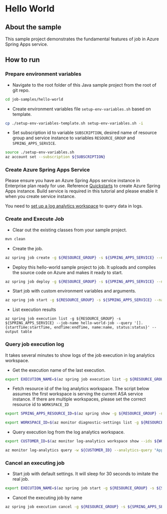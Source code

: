 # Hello World

## About the sample
This sample project demonstrates the fundamental features of job in Azure Spring Apps service.

## How to run

### Prepare environment variables
* Navigate to the root folder of this Java sample project from the root of git repo.
```bash
cd job-samples/hello-world
```
* Create environment variables file `setup-env-variables.sh` based on template. 
```bash
cp ./setup-env-variables-template.sh setup-env-variables.sh -i
```

* Set subscription id to variable `SUBSCRIPTION`, desired name of resource group and service instance to variables `RESOURCE_GROUP` and `SPRING_APPS_SERVICE`.
```bash
source ./setup-env-variables.sh
az account set --subscription ${SUBSCRIPTION}
```

### Create Azure Spring Apps Service

Please ensure you have an Azure Spring Apps service instance in Enterprise plan ready for use. Reference [Quickstarts](https://learn.microsoft.com/azure/spring-apps/enterprise/quickstart-deploy-web-app?pivots=sc-enterprise&tabs=Azure-portal%2CAzure-portal-ent) to create Azure Spring Apps instance. Build service is required in this tutorial and please enable it when you create service instance. 

You need to [set up a log analytics workspace](https://learn.microsoft.com/azure/spring-apps/basic-standard/quickstart-setup-log-analytics) to query data in logs.

### Create and Execute Job

* Clear out the existing classes from your sample project.
```bash
mvn clean
```

* Create the job.
```bash
az spring job create -g ${RESOURCE_GROUP} -s ${SPRING_APPS_SERVICE} --name hello-world-job
```

* Deploy this hello-world sample project to job. It uploads and compiles the source code on Azure and makes it ready to start.
```bash
az spring job deploy -g ${RESOURCE_GROUP} -s ${SPRING_APPS_SERVICE} --name hello-world-job --source-path . --build-env BP_JVM_VERSION=17.*
```

* Start job with custom environment variables and arguments.
```bash
az spring job start -g ${RESOURCE_GROUP} -s ${SPRING_APPS_SERVICE} --name hello-world-job --envs JOB_ENV_ATTR1=value1 JOB_ENV_ATTR2=value2 --secret-envs JOB_ENV_SECRET1=mysecret --args "test a b --sleep=5 c:d a"
```
* List execution results
```
az spring job execution list -g ${RESOURCE_GROUP} -s ${SPRING_APPS_SERVICE} --job-name hello-world-job --query '[].{startTime:startTime, endTime:endTime, name:name, status:status}' --output table
```

### Query job execution log

It takes several minutes to show logs of the job execution in log analytics workspace.

* Get the execution name of the last execution.
```bash
export EXECUTION_NAME=$(az spring job execution list -g ${RESOURCE_GROUP} -s ${SPRING_APPS_SERVICE} --job-name hello-world-job --query '[-1].name' -o tsv)
```

* Fetch resource id of the log analytics workspace. The script below assumes the first workspace is serving the current ASA service instance. If there are multiple workspaces, please set the correct resource id to `WORKSPACE_ID`
```bash
export SPRING_APPS_RESOURCE_ID=$(az spring show -g ${RESOURCE_GROUP} -n ${SPRING_APPS_SERVICE} --query id -o tsv)

export WORKSPACE_ID=$(az monitor diagnostic-settings list -g ${RESOURCE_GROUP} --resource ${SPRING_APPS_SERVICE} --resource-type Microsoft.AppPlatform/Spring --query '[0].workspaceId' -o tsv)
```

* Query execution log from the log analytics workspace.
```bash
export CUSTOMER_ID=$(az monitor log-analytics workspace show --ids ${WORKSPACE_ID} --query customerId -o tsv)

az monitor log-analytics query -w ${CUSTOMER_ID} --analytics-query "AppPlatformLogsforSpring | where AppName == '${EXECUTION_NAME}' | order by TimeGenerated asc" --query '[].{Time:TimeGenerated, Log:Log}' --output table
```

### Cancel an executing job

* Start job with default settings. It will sleep for 30 seconds to imitate the real job.
```bash
export EXECUTION_NAME=$(az spring job start -g ${RESOURCE_GROUP} -s ${SPRING_APPS_SERVICE} --name hello-world-job --query name -o tsv)
```

* Cancel the executing job by name
```bash
az spring job execution cancel -g ${RESOURCE_GROUP} -s ${SPRING_APPS_SERVICE} --job-name hello-world-job --job-execution-name ${EXECUTION_NAME}
```